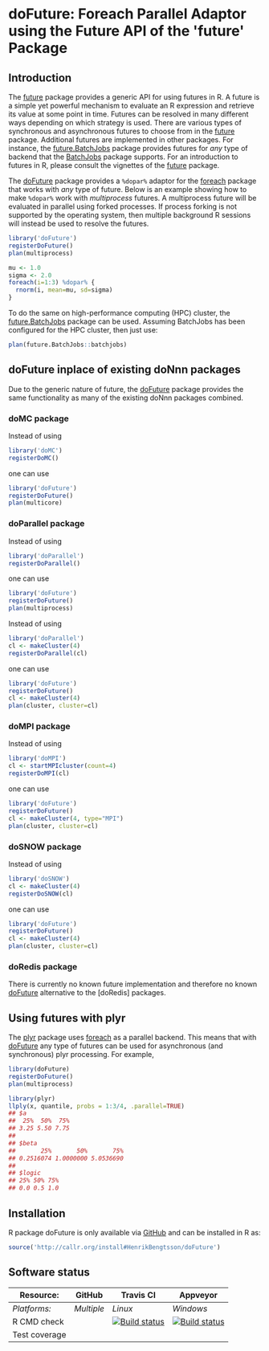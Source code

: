 # doFuture: Foreach Parallel Adaptor using the Future API of the 'future' Package

## Introduction
The [future] package provides a generic API for using futures in R.
A future is a simple yet powerful mechanism to evaluate an R expression
and retrieve its value at some point in time.  Futures can be resolved
in many different ways depending on which strategy is used.
There are various types of synchronous and asynchronous futures to
choose from in the [future] package.
Additional futures are implemented in other packages.
For instance, the [future.BatchJobs] package provides futures for
_any_ type of backend that the [BatchJobs] package supports.
For an introduction to futures in R, please consult the
vignettes of the [future] package.

The [doFuture] package provides a `%dopar%` adaptor for the [foreach]
package that works with _any_ type of future.
Below is an example showing how to make `%dopar%` work with
_multiprocess_ futures.  A multiprocess future will be evaluated in
parallel using forked processes.  If process forking is not supported
by the operating system, then multiple background R sessions will
instead be used to resolve the futures.

```r
library('doFuture')
registerDoFuture()
plan(multiprocess)

mu <- 1.0
sigma <- 2.0
foreach(i=1:3) %dopar% {
  rnorm(i, mean=mu, sd=sigma)
}
```

To do the same on high-performance computing (HPC) cluster, the
[future.BatchJobs] package can be used.  Assuming BatchJobs has
been configured for the HPC cluster, then just use:
```r
plan(future.BatchJobs::batchjobs)
```


## doFuture inplace of existing doNnn packages

Due to the generic nature of future, the [doFuture] package
provides the same functionality as many of the existing doNnn
packages combined.

### doMC package
Instead of using
```r
library('doMC')
registerDoMC()
```
one can use
```r
library('doFuture')
registerDoFuture()
plan(multicore)
```

### doParallel package
Instead of using
```r
library('doParallel')
registerDoParallel()
```
one can use
```r
library('doFuture')
registerDoFuture()
plan(multiprocess)
```

Instead of using
```r
library('doParallel')
cl <- makeCluster(4)
registerDoParallel(cl)
```
one can use
```r
library('doFuture')
registerDoFuture()
cl <- makeCluster(4)
plan(cluster, cluster=cl)
```

### doMPI package
Instead of using
```r
library('doMPI')
cl <- startMPIcluster(count=4)
registerDoMPI(cl)
```
one can use
```r
library('doFuture')
registerDoFuture()
cl <- makeCluster(4, type="MPI")
plan(cluster, cluster=cl)
```

### doSNOW package
Instead of using
```r
library('doSNOW')
cl <- makeCluster(4)
registerDoSNOW(cl)
```
one can use
```r
library('doFuture')
registerDoFuture()
cl <- makeCluster(4)
plan(cluster, cluster=cl)
```


### doRedis package

There is currently no known future implementation and therefore no known [doFuture] alternative to the [doRedis] packages.



## Using futures with plyr
The [plyr] package uses [foreach] as a parallel backend.  This means that with [doFuture] any type of futures can be used for asynchronous (and synchronous) plyr processing.  For example,
```r
library(doFuture)
registerDoFuture()
plan(multiprocess)

library(plyr)
llply(x, quantile, probs = 1:3/4, .parallel=TRUE)
## $a
##  25%  50%  75%
## 3.25 5.50 7.75
## 
## $beta
##       25%       50%       75%
## 0.2516074 1.0000000 5.0536690
## 
## $logic
## 25% 50% 75%
## 0.0 0.5 1.0
```


[BatchJobs]: http://cran.r-project.org/package=BatchJobs
[doFuture]: https://github.com/HenrikBengtsson/doFuture
[foreach]: http://cran.r-project.org/package=foreach
[future]: http://cran.r-project.org/package=future
[future.BatchJobs]: https://github.com/HenrikBengtsson/future.BatchJobs
[plyr]: http://cran.r-project.org/package=plyr

## Installation
R package doFuture is only available via [GitHub](https://github.com/HenrikBengtsson/doFuture) and can be installed in R as:
```r
source('http://callr.org/install#HenrikBengtsson/doFuture')
```




## Software status

| Resource:     | GitHub        | Travis CI     | Appveyor         |
| ------------- | ------------------- | ------------- | ---------------- |
| _Platforms:_  | _Multiple_          | _Linux_       | _Windows_        |
| R CMD check   |  | <a href="https://travis-ci.org/HenrikBengtsson/doFuture"><img src="https://travis-ci.org/HenrikBengtsson/doFuture.svg" alt="Build status"></a> | <a href="https://ci.appveyor.com/project/HenrikBengtsson/dofuture"><img src="https://ci.appveyor.com/api/projects/status/github/HenrikBengtsson/doFuture?svg=true" alt="Build status"></a> |
| Test coverage |                     |    |                  |
